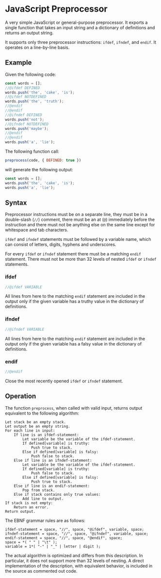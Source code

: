 # JavaScript Preprocessor

A very simple JavaScript or general-purpose preprocessor. It exports a single function that takes an input string
and a dictionary of definitions and returns an output string. 

It supports only three preprocessor instructions: `ifdef`, `ifndef`, and `endif`. It operates on a line-by-line basis.



## Example

Given the following code:

```javascript
const words = [];
//@ifdef DEFINED
words.push('the', 'cake', 'is');
//@ifdef NOTDEFINED
words.push('the', 'truth');
//@endif
//@endif
//@ifndef DEFINED
words.push('not');
//@ifndef NOTDEFINED
words.push('maybe');
//@endif
//@endif
words.push('a', 'lie');
```

The following function call:

```javascript
preprocess(code, { DEFINED: true })
```

will generate the following output:

```javascript
const words = [];
words.push('the', 'cake', 'is');
words.push('a', 'lie');
```



## Syntax

Preprocessor instructions must be on a separate line, they must be in a double-slash (`//`) comment, there must be an 
at (`@`) immediately before the instruction and there must not be anything else on the same line except for whitespace
and tab characters.

`ifdef` and `ifndef` statements must be followed by a variable name, which can consist of letters, digits, hyphens and
underscores.

For every `ifdef` or `ifndef` statement there must be a matching `endif` statement. There must not be more than 32 
levels of nested `ifdef` or `ifndef` statements.

### ifdef

```javascript
//@ifdef VARIABLE
```

All lines from here to the matching `endif` statement are included in the output only if the given variable has a truthy
value in the dictionary of definitions.

### ifndef

```javascript
//@ifndef VARIABLE
```

All lines from here to the matching `endif` statement are included in the output only if the given variable has a falsy
value in the dictionary of definitions.

### endif

```javascript
//@endif
```

Close the most recently opened `ifdef` or `ifndef` statement.



## Operation

The function `preprocess`, when called with valid input, returns output equivalent to the following algorithm:

```
Let stack be an empty stack.
Let output be an empty string.
For each line in input:
    If line is an ifdef-statement:
        Let variable be the variable of the ifdef-statement.
        If defined[variable] is truthy:
            Push true to stack.
        Else if defined[variable] is falsy:
            Push false to stack.
    Else if line is an ifndef-statement:
        Let variable be the variable of the ifdef-statement.
        If defined[variable] is truthy:
            Push false to stack.
        Else if defined[variable] is falsy:
            Push true to stack.
    Else if line is an endif-statement:
        Pop from stack.
    Else if stack contains only true values:
        Add line to output.
If stack is not empty:
    Return an error.
Return output.
```

The EBNF grammar rules are as follows:

```
ifdef-statement = space, "//", space, "@ifdef", variable, space;
ifndef-statement = space, "//", space, "@ifndef", variable, space;
endif-statement = space, "//", space, "@endif", space;
space = *( " " | "\t" );
variable = 1*( "-" | "_" | letter | digit );
```

The actual algorithm is optimized and differs from this description. In particular, it does not support more than 32 
levels of nesting. A direct implementation of the description, with equivalent behavior, is included in the source as
commented out code.




